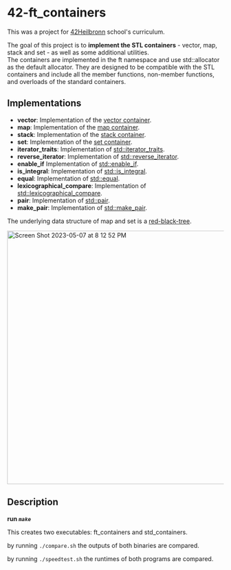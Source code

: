 # 42-ft_containers
This was a project for [42Heilbronn](https://www.42heilbronn.de/en/curriculum/) school's curriculum.

The goal of this project is to __implement the STL containers__ - vector, map, stack and set - as well as some additional utilities.  
The containers are implemented in the ft namespace and use std::allocator as the default allocator.
They are designed to be compatible with the STL containers and include all the member functions, non-member functions, and overloads of the standard containers.

## Implementations
+ __vector__: Implementation of the [vector container](https://cplusplus.com/reference/vector/vector/).
+ __map__: Implementation of the [map container](https://cplusplus.com/reference/map/map/?kw=map).
+ __stack__: Implementation of the [stack container](https://cplusplus.com/reference/stack/stack/?kw=stack).
+ __set__: Implementation of the [set container](https://cplusplus.com/reference/set/set/?kw=set).
+ __iterator_traits__: Implementation of [std::iterator_traits](https://cplusplus.com/reference/iterator/iterator_traits/).
+ __reverse_iterator__: Implementation of [std::reverse_iterator](https://cplusplus.com/reference/iterator/reverse_iterator/?kw=reverse_iterator).
+ __enable_if__ Implementation of [std::enable_if](https://cplusplus.com/reference/type_traits/enable_if/?kw=enable_if).
+ __is_integral__: Implementation of [std::is_integral](https://cplusplus.com/reference/type_traits/is_integral/?kw=is_integral).
+ __equal__: Implementation of [std::equal](https://cplusplus.com/reference/algorithm/equal/?kw=equal).
+ __lexicographical_compare__: Implementation of [std::lexicographical_compare](https://cplusplus.com/reference/algorithm/lexicographical_compare/).
+ __pair__: Implementation of [std::pair](https://cplusplus.com/reference/utility/pair/pair/).
+ __make_pair__: Implementation of [std::make_pair](https://cplusplus.com/reference/utility/make_pair/).

The underlying data structure of map and set is a [red-black-tree](https://en.wikipedia.org/wiki/Red%E2%80%93black_tree).

<img width="589" alt="Screen Shot 2023-05-07 at 8 12 52 PM" src="https://user-images.githubusercontent.com/102963812/236695182-f277f7fc-86c7-4e12-9e1b-432863c7a2f0.png">

## Description
**run _`make`_**

This creates two executables: ft_containers and std_containers.

by running `./compare.sh` the outputs of both binaries are compared.

by running `./speedtest.sh` the runtimes of both programs are compared.
